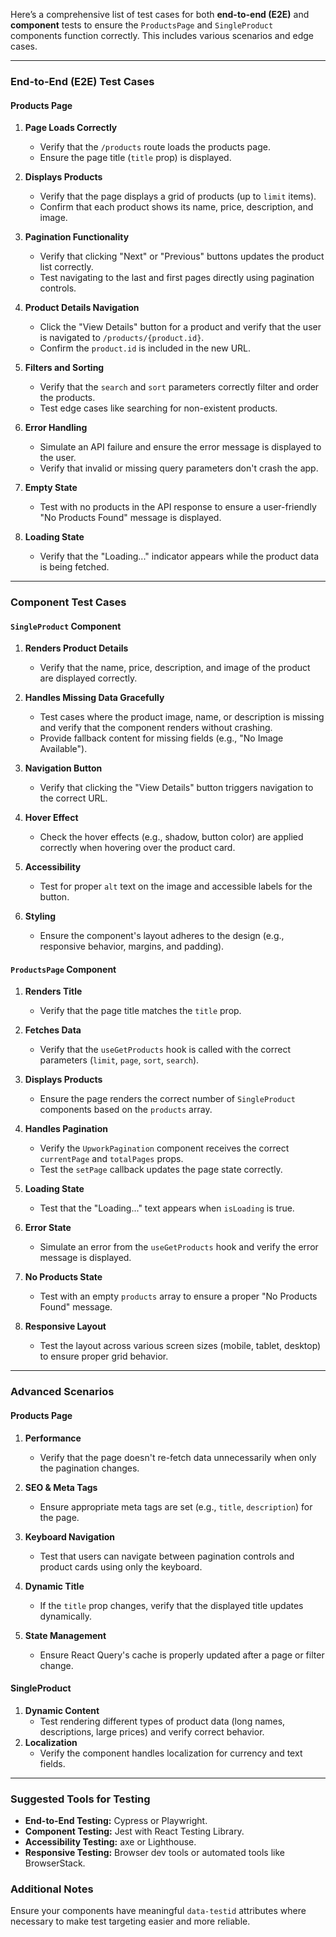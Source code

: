 Here’s a comprehensive list of test cases for both **end-to-end (E2E)** and **component** tests to ensure the `ProductsPage` and `SingleProduct` components function correctly. This includes various scenarios and edge cases.

---

### **End-to-End (E2E) Test Cases**

#### **Products Page**

1. **Page Loads Correctly**

   - Verify that the `/products` route loads the products page.
   - Ensure the page title (`title` prop) is displayed.

2. **Displays Products**

   - Verify that the page displays a grid of products (up to `limit` items).
   - Confirm that each product shows its name, price, description, and image.

3. **Pagination Functionality**

   - Verify that clicking "Next" or "Previous" buttons updates the product list correctly.
   - Test navigating to the last and first pages directly using pagination controls.

4. **Product Details Navigation**

   - Click the "View Details" button for a product and verify that the user is navigated to `/products/{product.id}`.
   - Confirm the `product.id` is included in the new URL.

5. **Filters and Sorting**

   - Verify that the `search` and `sort` parameters correctly filter and order the products.
   - Test edge cases like searching for non-existent products.

6. **Error Handling**

   - Simulate an API failure and ensure the error message is displayed to the user.
   - Verify that invalid or missing query parameters don't crash the app.

7. **Empty State**

   - Test with no products in the API response to ensure a user-friendly "No Products Found" message is displayed.

8. **Loading State**
   - Verify that the "Loading..." indicator appears while the product data is being fetched.

---

### **Component Test Cases**

#### **`SingleProduct` Component**

1. **Renders Product Details**

   - Verify that the name, price, description, and image of the product are displayed correctly.

2. **Handles Missing Data Gracefully**

   - Test cases where the product image, name, or description is missing and verify that the component renders without crashing.
   - Provide fallback content for missing fields (e.g., "No Image Available").

3. **Navigation Button**

   - Verify that clicking the "View Details" button triggers navigation to the correct URL.

4. **Hover Effect**

   - Check the hover effects (e.g., shadow, button color) are applied correctly when hovering over the product card.

5. **Accessibility**

   - Test for proper `alt` text on the image and accessible labels for the button.

6. **Styling**
   - Ensure the component's layout adheres to the design (e.g., responsive behavior, margins, and padding).

#### **`ProductsPage` Component**

1. **Renders Title**

   - Verify that the page title matches the `title` prop.

2. **Fetches Data**

   - Verify that the `useGetProducts` hook is called with the correct parameters (`limit`, `page`, `sort`, `search`).

3. **Displays Products**

   - Ensure the page renders the correct number of `SingleProduct` components based on the `products` array.

4. **Handles Pagination**

   - Verify the `UpworkPagination` component receives the correct `currentPage` and `totalPages` props.
   - Test the `setPage` callback updates the page state correctly.

5. **Loading State**

   - Test that the "Loading..." text appears when `isLoading` is true.

6. **Error State**

   - Simulate an error from the `useGetProducts` hook and verify the error message is displayed.

7. **No Products State**

   - Test with an empty `products` array to ensure a proper "No Products Found" message.

8. **Responsive Layout**
   - Test the layout across various screen sizes (mobile, tablet, desktop) to ensure proper grid behavior.

---

### **Advanced Scenarios**

#### Products Page

1. **Performance**

   - Verify that the page doesn't re-fetch data unnecessarily when only the pagination changes.

2. **SEO & Meta Tags**

   - Ensure appropriate meta tags are set (e.g., `title`, `description`) for the page.

3. **Keyboard Navigation**

   - Test that users can navigate between pagination controls and product cards using only the keyboard.

4. **Dynamic Title**

   - If the `title` prop changes, verify that the displayed title updates dynamically.

5. **State Management**
   - Ensure React Query's cache is properly updated after a page or filter change.

#### SingleProduct

1. **Dynamic Content**
   - Test rendering different types of product data (long names, descriptions, large prices) and verify correct behavior.
2. **Localization**
   - Verify the component handles localization for currency and text fields.

---

### Suggested Tools for Testing

- **End-to-End Testing:** Cypress or Playwright.
- **Component Testing:** Jest with React Testing Library.
- **Accessibility Testing:** axe or Lighthouse.
- **Responsive Testing:** Browser dev tools or automated tools like BrowserStack.

### Additional Notes

Ensure your components have meaningful `data-testid` attributes where necessary to make test targeting easier and more reliable.
